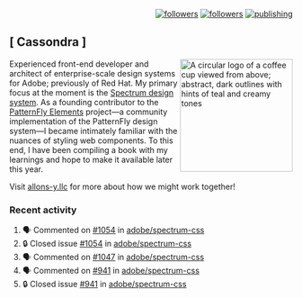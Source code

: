 <p align="right"><a rel="me" href="https://front-end.social/@castastrophe">
    <img alt="followers" title="Follow me on Mastodon" src="https://img.shields.io/mastodon/follow/109297102751309835?domain=https%3A%2F%2Ffront-end.social&label=Follow&logo=mastodon&logoColor=white&style=for-the-badge&labelColor=008080&color=006969"/></a>
  <a href="https://codepen.io/castastrophe/">
    <img alt="followers" title="Follow me on CodePen" src="https://img.shields.io/badge/16-1?color=640464&labelColor=7c007c&style=for-the-badge&logo=codepen&label=Follow"/></a>
<a href="https://castastrophe.medium.com/">
    <img alt="publishing" title="View articles on Medium" src="https://img.shields.io/badge/107-1?color=666&labelColor=444&label=subscribe&logo=medium&logoColor=white&style=for-the-badge"/></a>
</p>

## [&nbsp;Cassondra&nbsp;]

<img align="right" src="https://github-production-user-asset-6210df.s3.amazonaws.com/1840295/253016758-ba468774-1cd3-42c2-8f43-947b5eeb5edf.png" height="200" alt="A circular logo of a coffee cup viewed from above; abstract, dark outlines with hints of teal and creamy tones">

Experienced front-end developer and architect of enterprise-scale design systems for Adobe; previously of Red Hat. My primary focus at the moment is the [Spectrum design system](https://github.com/adobe/spectrum-css). As a founding contributor to the [PatternFly&nbsp;Elements](https://github.com/patternfly/patternfly-elements) project&mdash;a community implementation of the PatternFly design system&mdash;I became intimately familiar with the nuances of styling web components. To this end, I have been compiling a book with my learnings and hope to make it available later this year.

Visit [allons-y.llc](http://allons-y.llc/) for more about how we might work together!

### Recent activity

<!--START_SECTION:activity-->
1. 🗣 Commented on [#1054](https://github.com/adobe/spectrum-css/issues/1054#issuecomment-1808965743) in [adobe/spectrum-css](https://github.com/adobe/spectrum-css)
2. 🔒 Closed issue [#1054](https://github.com/adobe/spectrum-css/issues/1054) in [adobe/spectrum-css](https://github.com/adobe/spectrum-css)
3. 🗣 Commented on [#1047](https://github.com/adobe/spectrum-css/issues/1047#issuecomment-1808960939) in [adobe/spectrum-css](https://github.com/adobe/spectrum-css)
4. 🗣 Commented on [#941](https://github.com/adobe/spectrum-css/issues/941#issuecomment-1808953722) in [adobe/spectrum-css](https://github.com/adobe/spectrum-css)
5. 🔒 Closed issue [#941](https://github.com/adobe/spectrum-css/issues/941) in [adobe/spectrum-css](https://github.com/adobe/spectrum-css)
<!--END_SECTION:activity-->
